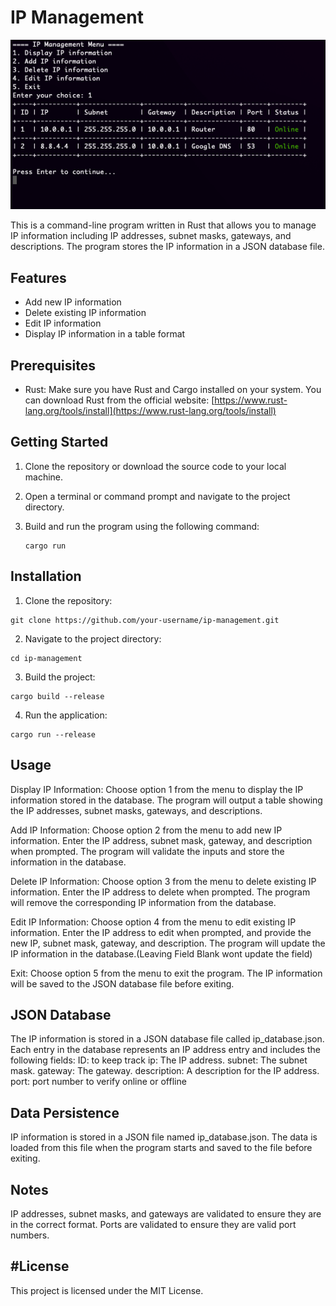 # IP Management

![image](image.png)

This is a command-line program written in Rust that allows you to manage IP information including IP addresses, subnet masks, gateways, and descriptions. The program stores the IP information in a JSON database file.

## Features

- Add new IP information
- Delete existing IP information
- Edit IP information
- Display IP information in a table format

## Prerequisites

- Rust: Make sure you have Rust and Cargo installed on your system. You can download Rust from the official website: [https://www.rust-lang.org/tools/install](https://www.rust-lang.org/tools/install)

## Getting Started

1. Clone the repository or download the source code to your local machine.

2. Open a terminal or command prompt and navigate to the project directory.

3. Build and run the program using the following command:
   ```shell
   cargo run
   ```

   
## Installation

1. Clone the repository:

```shell
git clone https://github.com/your-username/ip-management.git
```
2. Navigate to the project directory:
```shell
cd ip-management
```
3. Build the project:
```shell
cargo build --release
```
4. Run the application:
```shell
cargo run --release
```

## Usage
Display IP Information: Choose option 1 from the menu to display the IP information stored in the database. The program will output a table showing the IP addresses, subnet masks, gateways, and descriptions.

Add IP Information: Choose option 2 from the menu to add new IP information. Enter the IP address, subnet mask, gateway, and description when prompted. The program will validate the inputs and store the information in the database.

Delete IP Information: Choose option 3 from the menu to delete existing IP information. Enter the IP address to delete when prompted. The program will remove the corresponding IP information from the database.

Edit IP Information: Choose option 4 from the menu to edit existing IP information. Enter the IP address to edit when prompted, and provide the new IP, subnet mask, gateway, and description. The program will update the IP information in the database.(Leaving Field Blank wont update the field)

Exit: Choose option 5 from the menu to exit the program. The IP information will be saved to the JSON database file before exiting.

## JSON Database
The IP information is stored in a JSON database file called ip_database.json. Each entry in the database represents an IP address entry and includes the following fields:
ID: to keep track
ip: The IP address.
subnet: The subnet mask.
gateway: The gateway.
description: A description for the IP address.
port: port number to verify online or offline

## Data Persistence
IP information is stored in a JSON file named ip_database.json. The data is loaded from this file when the program starts and saved to the file before exiting.



## Notes
IP addresses, subnet masks, and gateways are validated to ensure they are in the correct format.
Ports are validated to ensure they are valid port numbers.


## #License
This project is licensed under the MIT License.

